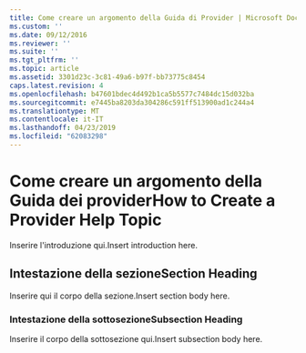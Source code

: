 ```yaml
---
title: Come creare un argomento della Guida di Provider | Microsoft Docs
ms.custom: ''
ms.date: 09/12/2016
ms.reviewer: ''
ms.suite: ''
ms.tgt_pltfrm: ''
ms.topic: article
ms.assetid: 3301d23c-3c81-49a6-b97f-bb73775c8454
caps.latest.revision: 4
ms.openlocfilehash: b47601bdec4d492b1ca5b5577c7484dc15d032ba
ms.sourcegitcommit: e7445ba8203da304286c591ff513900ad1c244a4
ms.translationtype: MT
ms.contentlocale: it-IT
ms.lasthandoff: 04/23/2019
ms.locfileid: "62083298"
---
```

# <a name="how-to-create-a-provider-help-topic"></a><span data-ttu-id="811ab-102">Come creare un argomento della Guida dei provider</span><span class="sxs-lookup"><span data-stu-id="811ab-102">How to Create a Provider Help Topic</span></span>

<span data-ttu-id="811ab-103">Inserire l'introduzione qui.</span><span class="sxs-lookup"><span data-stu-id="811ab-103">Insert introduction here.</span></span>

## <a name="section-heading"></a><span data-ttu-id="811ab-104">Intestazione della sezione</span><span class="sxs-lookup"><span data-stu-id="811ab-104">Section Heading</span></span>

 <span data-ttu-id="811ab-105">Inserire qui il corpo della sezione.</span><span class="sxs-lookup"><span data-stu-id="811ab-105">Insert section body here.</span></span>

### <a name="subsection-heading"></a><span data-ttu-id="811ab-106">Intestazione della sottosezione</span><span class="sxs-lookup"><span data-stu-id="811ab-106">Subsection Heading</span></span>

 <span data-ttu-id="811ab-107">Inserire il corpo della sottosezione qui.</span><span class="sxs-lookup"><span data-stu-id="811ab-107">Insert subsection body here.</span></span>